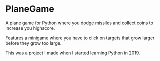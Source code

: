 # PlaneGame

A plane game for Python where you dodge missiles and collect coins to increase you highscore. 

Features a minigame where you have to click on targets that grow larger before they grow too large.

This was a project I made when I started learning Python in 2019.
